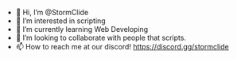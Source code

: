 - 👋 Hi, I’m @StormClide
- 👀 I’m interested in scripting 
- 🌱 I’m currently learning  Web Developing
- 💞️ I’m looking to collaborate with people that scripts.
- 📫 How to reach me at our discord! https://discord.gg/stormclide

<!---
StormClide/StormClide is a ✨ special ✨ repository because its `README.md` (this file) appears on your GitHub profile.
You can click the Preview link to take a look at your changes.
--->
